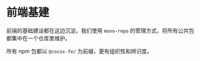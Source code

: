 # 前端基建

前端的基础建设都在这边沉淀。我们使用 `mono-repo` 的管理方式，将所有公共包都集中在一个仓库里维护。

所有 npm 包都以 `@cocos-fe/` 为前缀，更有组织性和辨识度。